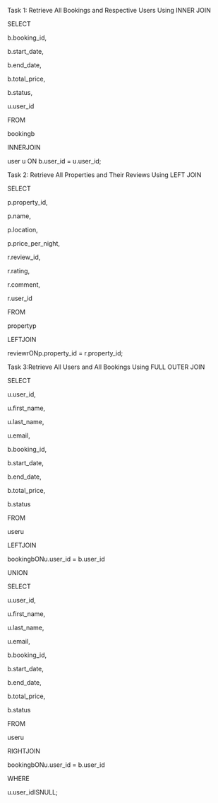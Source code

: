 Task 1: Retrieve All Bookings and Respective Users Using INNER JOIN


SELECT

b.booking_id,

b.start_date,

b.end_date,

b.total_price,

b.status,

u.user_id

FROM

bookingb

INNERJOIN

user u ON b.user_id = u.user_id;

Task 2: Retrieve All Properties and Their Reviews Using LEFT JOIN

SELECT

p.property_id,

p.name,

p.location,

p.price_per_night,

r.review_id,

r.rating,

r.comment,

r.user_id

FROM

propertyp

LEFTJOIN

reviewrONp.property_id = r.property_id;

Task 3:Retrieve All Users and All Bookings Using FULL OUTER JOIN


SELECT

u.user_id,

u.first_name,

u.last_name,

u.email,

b.booking_id,

b.start_date,

b.end_date,

b.total_price,

b.status

FROM

useru

LEFTJOIN

bookingbONu.user_id = b.user_id

UNION

SELECT

u.user_id,

u.first_name,

u.last_name,

u.email,

b.booking_id,

b.start_date,

b.end_date,

b.total_price,

b.status

FROM

useru

RIGHTJOIN

bookingbONu.user_id = b.user_id

WHERE

u.user_idISNULL;
